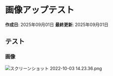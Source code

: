# 画像アップテスト

**作成日**: 2025年09月01日
**最終更新**: 2025年09月01日

## テスト
### 画像
![スクリーンショット 2022-10-03 14.23.36.png](https://raw.githubusercontent.com/kei2kei/learning-logs/main/learning_logs/images/15/20250901231948___________2022-10-03_14_23_36.png)
